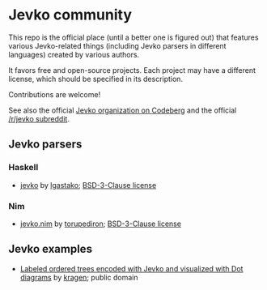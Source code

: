 # Jevko community

This repo is the official place (until a better one is figured out) that features various Jevko-related things (including Jevko parsers in different languages) created by various authors.

It favors free and open-source projects. Each project may have a different license, which should be specified in its description.

Contributions are welcome!

See also the official [Jevko organization on Codeberg](https://codeberg.org/jevko-org) and the official [/r/jevko subreddit](https://www.reddit.com/r/jevko/).

## Jevko parsers

### Haskell

* [jevko](https://github.com/lgastako/jevko) by [lgastako](https://github.com/lgastako); [BSD-3-Clause license](https://github.com/lgastako/jevko/blob/main/LICENSE)

### Nim

* [jevko.nim](https://codeberg.org/torupediron/jevko.nim) by [torupediron](https://codeberg.org/torupediron); [BSD-3-Clause license](https://codeberg.org/torupediron/jevko.nim/src/branch/master/LICENSE)

## Jevko examples

* [Labeled ordered trees encoded with Jevko and visualized with Dot diagrams](https://github.com/jevko/examples/blob/master/kragen/README.md) by [kragen](http://canonical.org/~kragen/); public domain
